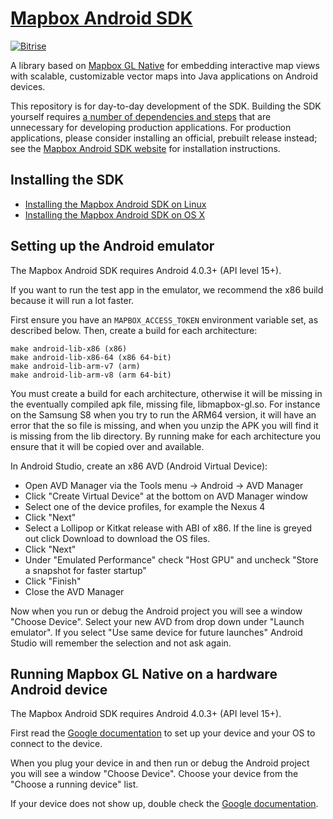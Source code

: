 # [Mapbox Android SDK](https://www.mapbox.com/android-sdk/)

[![Bitrise](https://www.bitrise.io/app/79cdcbdc42de4303.svg?token=_InPF8bII6W7J6kFr-L8QQ&branch=master)](https://www.bitrise.io/app/79cdcbdc42de4303)

A library based on [Mapbox GL Native](../../README.md) for embedding interactive map views with scalable, customizable vector maps into Java applications on Android devices.

This repository is for day-to-day development of the SDK. Building the SDK yourself requires [a number of dependencies and steps](../../INSTALL.md) that are unnecessary for developing production applications. For production applications, please consider installing an official, prebuilt release instead; see the [Mapbox Android SDK website](https://www.mapbox.com/android-sdk/) for installation instructions.

## Installing the SDK

* [Installing the Mapbox Android SDK on Linux](INSTALL_LINUX.md)
* [Installing the Mapbox Android SDK on OS X](INSTALL_OSX.md)

## Setting up the Android emulator

The Mapbox Android SDK requires Android 4.0.3+ (API level 15+).

If you want to run the test app in the emulator, we recommend the x86 build because it will run a lot faster.

First ensure you have an `MAPBOX_ACCESS_TOKEN` environment variable set, as described below. Then, create a build for each architecture:

    make android-lib-x86 (x86)
    make android-lib-x86-64 (x86 64-bit)
    make android-lib-arm-v7 (arm)
    make android-lib-arm-v8 (arm 64-bit)
    
You must create a build for each architecture, otherwise it will be missing in the eventually compiled apk file, missing file, libmapbox-gl.so. For instance on the Samsung S8 when you try to run the ARM64 version, it will have an error that the so file is missing, and when you unzip the APK you will find it is missing from the lib directory. By running make for each architecture you ensure that it will be copied over and available.    

In Android Studio, create an x86 AVD (Android Virtual Device):

- Open AVD Manager via the Tools menu -> Android -> AVD Manager
- Click "Create Virtual Device" at the bottom on AVD Manager window
- Select one of the device profiles, for example the Nexus 4
- Click "Next"
- Select a Lollipop or Kitkat release with ABI of x86. If the line is greyed out click Download to download the OS files.
- Click "Next"
- Under "Emulated Performance" check "Host GPU" and uncheck "Store a snapshot for faster startup"
- Click "Finish"
- Close the AVD Manager

Now when you run or debug the Android project you will see a window "Choose Device". Select your new AVD from drop down under "Launch emulator". If you select "Use same device for future launches" Android Studio will remember the selection and not ask again.

## Running Mapbox GL Native on a hardware Android device

The Mapbox Android SDK requires Android 4.0.3+ (API level 15+).

First read the [Google documentation](http://developer.android.com/tools/device.html) to set up your device and your OS to connect to the device.

When you plug your device in and then run or debug the Android project you will see a window "Choose Device". Choose your device from the "Choose a running device" list.

If your device does not show up, double check the [Google documentation](http://developer.android.com/tools/device.html).
